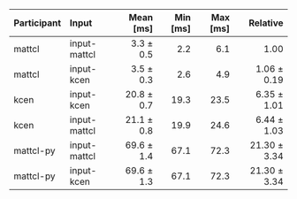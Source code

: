 | Participant | Input | Mean [ms] | Min [ms] | Max [ms] | Relative |
|:---|:---|---:|---:|---:|---:|
| mattcl | input-mattcl | 3.3 ± 0.5 | 2.2 | 6.1 | 1.00 |
| mattcl | input-kcen | 3.5 ± 0.3 | 2.6 | 4.9 | 1.06 ± 0.19 |
| kcen | input-kcen | 20.8 ± 0.7 | 19.3 | 23.5 | 6.35 ± 1.01 |
| kcen | input-mattcl | 21.1 ± 0.8 | 19.9 | 24.6 | 6.44 ± 1.03 |
| mattcl-py | input-mattcl | 69.6 ± 1.4 | 67.1 | 72.3 | 21.30 ± 3.34 |
| mattcl-py | input-kcen | 69.6 ± 1.3 | 67.1 | 72.3 | 21.30 ± 3.34 |
